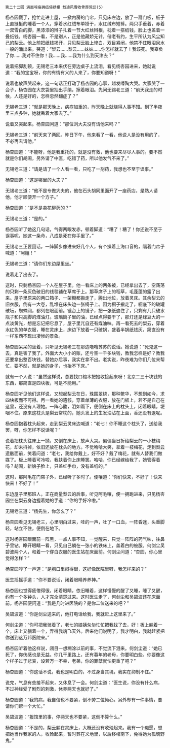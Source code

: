     第二十二回 满面啼痕拥疽倚绣榻 载途风雪收骨葬荒邱(5) 

   杨杏园慌了，抢忙走进上屋，一掀内房的门帘，只见床左边，放了一扇门板，板子上直挺挺的睡着一个人，穿着水红绒布单褂于，水红绒布短裤。两只手垂着，赤着一双雪白的脚，黑漆漆的辫子扎着一节大红丝辫根，枕着一搭纸钱，脸上也盖着一叠纸钱。杨杏园一看，不是别人，正是他藏娇无计，偕老有约，生平所认为风尘知己的梨云。他上前把纸钱揭开，只见梨云脸上惨白，双目紧闭，他禁不住眼泪泉水一般的涌出来。哭道：“梨云……梨云……妹妹……你怎样就去了！我该死。我辜负了你……我对不住你！我……我……我为什么到天津去？”

   说着把脚乱顿，无锡老三本来伏在旁边桌子上流泪，看见杨杏园进来，她就说道：“我的宝宝呀，你的有情有义的人来了，你要知道呀！”

   说着也放声哭起来，这一句话正打动了杨杏园的心事，越发嚎陶大哭。大家哭了一会子，杨杏园在大衣袋里抽出手绢，擦着眼泪。先问无锡老三道：“前天我走的时候，人还是好的，怎样忽然翻症了？”

   无锡老三道：“就是那天晚上，病症加重的，昨天晚上就烧得人事不知。到了半夜里三点多钟，她就丢着大家去了。”

   说着又哭起来。杨杏园问道：“那位刘大夫没有请他来吗？”

   无锡老三道：“前天来了两回。昨日下午，他来看了一看，他说人是没有用的了，不必再去请他。”

   杨杏园道：“不能呀，他是我重托的，就是没有救，他也要来尽尽人事的。要不然就是你们胡闹，另外请了中医，吃错了药，所以他发气不来了。”

   无锡老三道：“请是请了一个人看一看，只吃了一剂药，我想也不至于误事。”

   杨杏园道：“这是哪里的大夫？”

   无锡老三道：“他不是专做大夫的，他在石头胡同里面开了一座药店，是熟人请他，他才顺便开一个方子。”

   杨杏园道：“是不是卖花柳药的？”

   无锡老三道：“是的。”

   杨杏园听了她这几句话，气得两眼发赤，顿着脚道：“糟了！糟了！你还说不至于误事呢，她这一条命，八成是死在你手里了。”

   无锡老三正要回话，一阵脚步像进来好几个人，有个操着上海口音的，隔着门帘子喊道：“阿姐！”

   无锡老三道：“请你们东边屋里坐。”

   说着走了出去了。

   这时，只剩杨杏园一个人在屋子里。他一看床上的两条被，已经拿出去了，空荡荡的只剩一条灰色破旧的线毯铺在草席于上。那草席子上的稻草，毛蓬蓬的露了出来。屋子里原来的两口箱子、一架橱都搬走了，腾出地位，放着灵床。其余梨云的旧衣服，倒有一大卷，乱堆在床头边一张椅子上。因为橱子搬走了，橱底下的破罐破坛，蜘蛛网，都列在眼面前。镜台上的镜子，把一张纸遮住了，只剩有几只破水瓶子和只高脚的煤油灯。玻璃筒子里的油，已经点得要干了，那灯还是绿豆大的一点淡黄光，想是忘记把它息了，屋子里兀自还有煤油味。再一看死去的梨云，穿着水红色的单衣服，睡在灵床上，床边下放着一只破锅，盛着半锅纸钱灰，简直没有一样东西不现出凄惨的景象。

   杨杏园呆呆的坐着，只听见无锡老三在那边噜噜苏苏的说话。她说道：“死鬼这一去，真是害了我了。外面大大小小的账，还亏空一千多块钱，教我怎样是好？教我还要拿出整百块钱，替她办后事，我实在拿不出。老实说，昨夜难为你们几位来帮忙，要不然，就是她的身子，也抬不下床。”

   就有一个人说：“虽然这样说，总要找口棺木把她收捡起来呀！北京二三十块钱的东西，那简直是四块板，可是不能用。”

   杨杏园听见他们这样说，又想起梨云在日，珠围翠绕，那种繁华，不想到如今，求四块板而不可得。再一看她的遗骸，穿着单薄的衣服，放在门板上，若不是自己在这里，还没有人理她。一阵心酸，泪如雨下，便倒在床上的枕头上，闭着眼睛，埂咽不住。原来这枕头是梨云常枕的，她头发上的生发油沾在上面，香还没有退呢。

   杨杏园抱着枕头起来，走到梨云灵床边喊道：“老七！你不睡这个枕头了，送给我罢，呀，你怎样不说话呢？”

   说着把枕头往床上一抛，又倒在床上，放声大哭。偏偏当日折给梨云的一小枝梅花，却未抖掉，依旧还放在枕头的地方。不觉哈哈大笑，拿着一枝梅花，走到梨云遗骸面前，笑着问道：“老七，我给你戴上，好不好？戴了梅花，就有人替我们做媒了。板上睡着可冷啦，我扶着你上床睡罢。哈哈，你已经嫁给我了，她管得着吗？胡闹，新娘子脸上，只盖红手巾，没有盖纸的。”

   这时，那阿毛在门帘子外，已经听了多时了。便嚷道：“你们快来，不好了！快来快来！不好了！”

   东边屋子里那班人，正在商量梨云的后事，听见阿毛嚷，便一拥跑进来，只见杨杏园坐在梨云身边握着她的手道：“你的手好冷啦。”

   无锡老三道：“杨先生，你怎么了？”

   杨杏园看见无锡老三，心里明白过来，哇的一声，吐了一口血，一阵昏迷，头重脚轻，站立不住，便倒在地下。

   这时杨杏园眼面前一阵黑，一点人事不知，一觉醒来，只觉一阵阵的药气味，往鼻子里钻。睁开眼睛一看，只见自己躺在一张小的铁床上，盖着白的被服。何剑尘吴碧波两个人，和着一个穿白衣服的医生站在床面前。何剑尘问道：“杏园，你心里觉得怎样？”

   杨杏园哼了一声道：“是胸口里闷得很，这好像医院里呀，我怎样来的？”

   医生摇摇手道：“你不要说话，闭着眼睛养养神。”

   杨杏园也觉得疲倦得很，闭着眼睛，依旧睡着，这样慢慢的醒了又睡，睡了又醒，约有一个多钟头，人才完全清楚过来。这时医生走了，何剑尘和吴碧波还在床面前。杨杏园便问道：“我是几时进医院的？是你二位送来的吧？”

   吴碧波道：“你是剑尘送来的，他打电话给我，我就赶上这里来了。”

   何剑尘道：“你可把我骇着了，老七的娘姨匆匆忙忙把我找了去，好！板上躺着一个，床上又躺着一个，弄得我魂飞天外。后来他们说明了，我才明白，我就赶紧把你送到这万邦医院来。”

   杨杏园听着他这样说，闭目一想糊涂以前的事，不觉流下泪来。何剑尘道：“她已死了，你伤感也是无益。你几干里路上，还有暮年的老母，你要明白些。你要像这个样子过于悲哀，设若万一不幸，老弟，你的罪孽就怕更重了吧？”

   杨杏园道：“你这话不说，我也是明白的，不过身当其境，我实在抑制不住。”

   说完，气息有些接不起来，又休息了一会。何剑尘道：“医生说，你没有什么病，不过神经受了剧烈的刺激，休养两天也就好了。”

   杨杏园道：“我的病，我自信也不要紧，倒不劳二位倾心。另外却有一件事情，要请你们帮一个大忙。”

   吴碧波道：“报馆里的事，停两天也不要紧，这倒不算什么。”

   杨杏园道：“不是的，梨云躺在灵床上，大概还没有收殓起来。我有一个痴愿，想把她当作我家的人，收殓起来，暂时葬在义地里，以后移棺南下，免得她为孤魂野鬼。”

